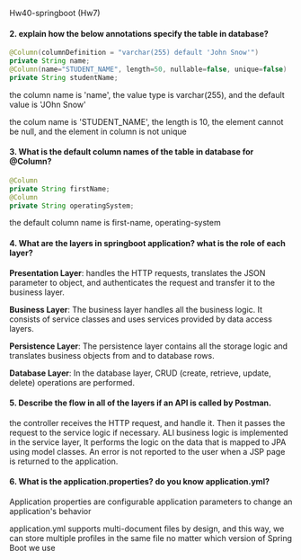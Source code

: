 Hw40-springboot (Hw7)
#### 2. explain how the below annotations specify the table in database?
```java
@Column(columnDefinition = "varchar(255) default 'John Snow'")
private String name;
@Column(name="STUDENT_NAME", length=50, nullable=false, unique=false)
private String studentName;
```
the column name is 'name', the value type is varchar(255), and the default value is 'JOhn Snow'

the colum name is 'STUDENT_NAME', the length is 10, the element cannot be null, and the element in column is not unique


#### 3. What is the default column names of the table in database for @Column?
```java
@Column
private String firstName;
@Column
private String operatingSystem;
```
the default column name is first-name, operating-system


#### 4. What are the layers in springboot application? what is the role of each layer?

**Presentation Layer**: handles the HTTP requests, translates the JSON parameter to object, and authenticates the request and transfer it to the business layer.

**Business Layer**: The business layer handles all the business logic. It consists of service classes and uses services provided by data access layers.

**Persistence Layer**: The persistence layer contains all the storage logic and translates business objects from and to database rows.

**Database Layer**:  In the database layer, CRUD (create, retrieve, update, delete) operations are performed.

#### 5. Describe the flow in all of the layers if an API is called by Postman.
the controller receives the HTTP request, and handle it. Then it passes the request to the service logic if necessary.
ALl business logic is implemented in the service layer, It performs the logic on the data that is mapped to JPA using model classes.
An error is not reported to the user when a JSP page is returned to the application.

#### 6. What is the application.properties? do you know application.yml?
Application properties are configurable application parameters to change an application's behavior

application.yml supports multi-document files by design, and this way, we can store multiple profiles in the same file no matter which version of Spring Boot we use